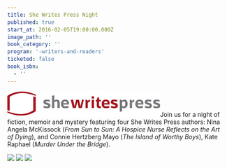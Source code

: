 ```yaml
---
title: She Writes Press Night
published: true
start_at: 2016-02-05T19:00:00.000Z
image_path: ''
book_category: ''
program: '-writers-and-readers'
ticketed: false
book_isbn:
  - ''
---
```


![](/uploads/logo-swp.jpg)Join us for a night of fiction, memoir and mystery featuring four She Writes Press authors: Nina Angela McKissock (*From Sun to Sun: A Hospice Nurse Reflects on the Art of Dying*), and Connie Hertzberg Mayo (*The Island of Worthy Boys*), Kate Raphael (*Murder Under the Bridge*).

[![](http://images.booksense.com/images/088/528/9781631528088.jpg)](http://www.brooklinebooksmith-shop.com/event/she-writes-press-night-0) [![](http://images.booksense.com/images/013/520/9781631520013.jpg)](http://www.brooklinebooksmith-shop.com/event/she-writes-press-night-0) [![](http://images.booksense.com/images/603/529/9781631529603.jpg)](http://www.brooklinebooksmith-shop.com/event/she-writes-press-night-0)